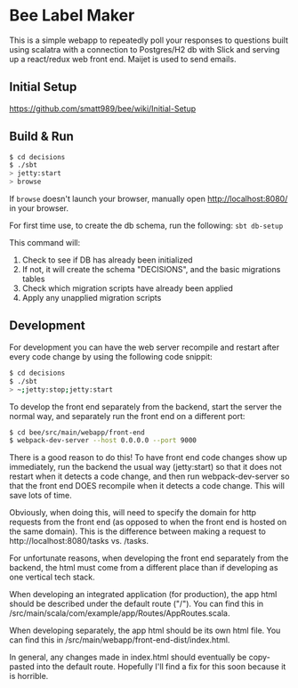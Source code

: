 # Bee Label Maker #

This is a simple webapp to repeatedly poll your responses to questions built using scalatra with a connection to Postgres/H2 db with Slick and serving up a react/redux web front end.  Maijet is used to send emails.

## Initial Setup

https://github.com/smatt989/bee/wiki/Initial-Setup

## Build & Run ##

```sh
$ cd decisions
$ ./sbt
> jetty:start
> browse
```

If `browse` doesn't launch your browser, manually open [http://localhost:8080/](http://localhost:8080/) in your browser.

For first time use, to create the db schema, run the following:
 ```sbt db-setup```

This command will:
1. Check to see if DB has already been initialized
2. If not, it will create the schema "DECISIONS", and the basic migrations tables
3. Check which migration scripts have already been applied
4. Apply any unapplied migration scripts

## Development ##

For development you can have the web server recompile and restart after every code change by using the following code snippit:

```sh
$ cd decisions
$ ./sbt
> ~;jetty:stop;jetty:start
```

To develop the front end separately from the backend, start the server the normal way, and separately run the front end on a different port:

```sh
$ cd bee/src/main/webapp/front-end
$ webpack-dev-server --host 0.0.0.0 --port 9000
```

There is a good reason to do this!  To have front end code changes show up immediately, run the backend the usual way (jetty:start) so that it does not restart when it detects a code change, and then run webpack-dev-server so that the front end DOES recompile when it detects a code change.  This will save lots of time.

Obviously, when doing this, will need to specify the domain for http requests from the front end (as opposed to when the front end is hosted on the same domain).  This is the difference between making a request to http://localhost:8080/tasks vs. /tasks.

For unfortunate reasons, when developing the front end separately from the backend, the html must come from a different place than if developing as one vertical tech stack.

When developing an integrated application (for production), the app html should be described under the default route ("/").  You can find this in /src/main/scala/com/example/app/Routes/AppRoutes.scala.

When developing separately, the app html should be its own html file.  You can find this in /src/main/webapp/front-end-dist/index.html.

In general, any changes made in index.html should eventually be copy-pasted into the default route.  Hopefully I'll find a fix for this soon because it is horrible.



